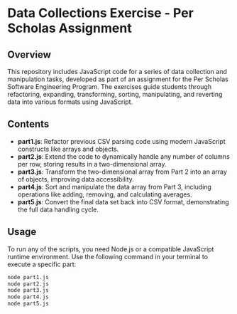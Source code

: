 # Data Collections Exercise - Per Scholas Assignment

## Overview

This repository includes JavaScript code for a series of data collection and manipulation tasks, developed as part of an assignment for the Per Scholas Software Engineering Program. The exercises guide students through refactoring, expanding, transforming, sorting, manipulating, and reverting data into various formats using JavaScript.

## Contents

- **part1.js**: Refactor previous CSV parsing code using modern JavaScript constructs like arrays and objects.
- **part2.js**: Extend the code to dynamically handle any number of columns per row, storing results in a two-dimensional array.
- **part3.js**: Transform the two-dimensional array from Part 2 into an array of objects, improving data accessibility.
- **part4.js**: Sort and manipulate the data array from Part 3, including operations like adding, removing, and calculating averages.
- **part5.js**: Convert the final data set back into CSV format, demonstrating the full data handling cycle.

## Usage

To run any of the scripts, you need Node.js or a compatible JavaScript runtime environment. Use the following command in your terminal to execute a specific part:

```bash
node part1.js
node part2.js
node part3.js
node part4.js
node part5.js
```
